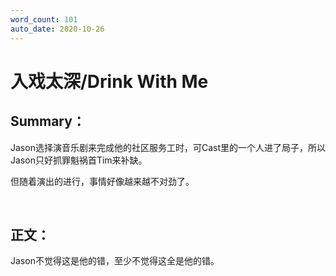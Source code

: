 ```yaml
---
word_count: 101
auto_date: 2020-10-26
---
```


# 入戏太深/Drink With Me

## Summary：

Jason选择演音乐剧来完成他的社区服务工时，可Cast里的一个人进了局子，所以Jason只好抓罪魁祸首Tim来补缺。

但随着演出的进行，事情好像越来越不对劲了。

<br>

## 正文：

Jason不觉得这是他的错，至少不觉得这全是他的错。
